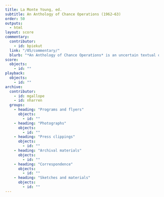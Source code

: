 ```yaml
---
title: La Monte Young, ed.
subtitle: An Anthology of Chance Operations (1962–63)
order: 50
outputs: 
  - html
layout: score
commentary:
  contributor:
    - id: bpiekut
  link: "/05/commentary/"
  blurb: "*An Anthology of Chance Operations* is an uncertain textual object dense with history. The haphazard miscellany of scores, essays, and manifestoes offers an early 1960s snapshot of competing cliques of New York-based practitioners who trained as visual artists, dancers, musicians, and poets who often worked to break down the separations between those disciplines with experimental notation as their common tool. The 1963 first edition was edited by La Monte Young, designed with striking typography by George Maciunas, and co-published by Young and Jackson Mac Low. Here we present a complete digital edition of a rare, pre-publication hand-bound proof from 1962 that names Mac Low as sole publisher and includes materials ultimately excluded from the 1963 edition."
score:
  objects:
    - id: ""
playback:
  objects:
    - id: ""
archive: 
  contributor:
    - id: mgallope
    - id: nharren
  groups:
    - heading: "Programs and flyers"
      objects:
        - id: ""
    - heading: "Photographs"
      objects:
        - id: ""
    - heading: "Press clippings"
      objects:
        - id: ""
    - heading: "Archival materials"
      objects:
        - id: ""
    - heading: "Correspondence"
      objects:
        - id: ""
    - heading: "Sketches and materials"
      objects:
        - id: ""
---
```


